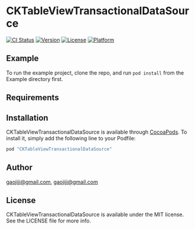 # CKTableViewTransactionalDataSource

[![CI Status](http://img.shields.io/travis/gaojiji@gmail.com/CKTableViewTransactionalDataSource.svg?style=flat)](https://travis-ci.org/gaojiji@gmail.com/CKTableViewTransactionalDataSource)
[![Version](https://img.shields.io/cocoapods/v/CKTableViewTransactionalDataSource.svg?style=flat)](http://cocoapods.org/pods/CKTableViewTransactionalDataSource)
[![License](https://img.shields.io/cocoapods/l/CKTableViewTransactionalDataSource.svg?style=flat)](http://cocoapods.org/pods/CKTableViewTransactionalDataSource)
[![Platform](https://img.shields.io/cocoapods/p/CKTableViewTransactionalDataSource.svg?style=flat)](http://cocoapods.org/pods/CKTableViewTransactionalDataSource)

## Example

To run the example project, clone the repo, and run `pod install` from the Example directory first.

## Requirements

## Installation

CKTableViewTransactionalDataSource is available through [CocoaPods](http://cocoapods.org). To install
it, simply add the following line to your Podfile:

```ruby
pod "CKTableViewTransactionalDataSource"
```

## Author

gaojiji@gmail.com, gaojiji@gmail.com

## License

CKTableViewTransactionalDataSource is available under the MIT license. See the LICENSE file for more info.
